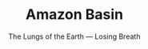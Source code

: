 ---
countdownDeadline: "2040-11-15T12:00:00"
layout: layouts/destination.njk
title: Amazon Basin
subtitle: The Lungs of the Earth — Losing Breath

image_before: /assets/amazon_before.png
image_after: /assets/amazon_after.png
alt_before: Dense vibrant rainforest
alt_after: Deforested dry landscape

intro: >
  Stretching across nine countries, the Amazon Basin teems with life. Its vast rainforests regulate global climate and shelter unmatched biodiversity. But rampant deforestation threatens to tip this cradle of life toward collapse.

book_now_html: |
  <div class="text-center mt-4">
  <h5 class="dest-pos text-center">Early Access Amazon Itinerary</h5>
  </div>
  <div id="countdown-now" class="countdown-timer mt-3"></div>
  <br>
  <h6 class="itin-tod">Morning</h6>
  <p><strong>Canoe Excursion Through Primary Rainforest</strong><br>Navigate winding tributaries flanked by towering ceibas and vibrant wildlife. Guided by local conservationists.</p>
  <h6 class="itin-tod">Midday</h6>
  <p><strong>Jungle Canopy Dining Experience</strong><br>Ascend to a suspended platform for a rainforest tasting menu using indigenous ingredients. Birdwatching binoculars provided.</p>
  <h6 class="itin-tod">Afternoon</h6>
  <p><strong>Medicinal Plant Walk</strong><br>Explore traditional knowledge of rainforest flora with a local healer. Includes hands-on preparation of herbal remedies.</p>
  <h6 class="itin-tod">Evening</h6>
  <p><strong>Sunset River Cruise</strong><br>Glide through mirrored waters as pink river dolphins surface. Includes live Amazonian folk music and storytelling session.</p>
  <br>
  <h6>Packing Considerations</h6>
  <ul>
  <li>Lightweight moisture-wicking clothing</li>
  <li>Mosquito-repellent outerwear</li>
  <li>Waterproof boots for riverbanks</li>
  <li>Portable solar charger</li>
  <li>Drybag for valuables</li>
  </ul>
  <div class="text-center mt-4">
  <button class="show-wait btn btn-outline-light">View Future Itinerary</button>
  </div>
wait_later_html: |
  <div class="text-center mt-4">
  <h5 class="dest-sub text-center">The Residual Rainforest Archive Itinerary</h5>
  </div>
  <div id="countdown-future" class="countdown-timer mt-3"></div>
  <br>
  <h6 class="itin-tod-neg">Morning</h6>
  <p><strong>Biodiversity Virtual Museum Tour</strong><br>Walk through an immersive AI recreation of vanished rainforest habitats. Features 360° soundscapes of extinct species.</p>
  <h6 class="itin-tod-neg">Midday</h6>
  <p><strong>Vertical Farm Picnic</strong><br>Dine within an urban vertical farm replicating Amazonian crops. Menus curated with synthetic rainforest flavors.</p>
  <h6 class="itin-tod-neg">Afternoon</h6>
  <p><strong>Cultural Heritage VR Encounters</strong><br>Interact with recorded knowledge from Amazonian tribes using augmented storytelling devices in a controlled setting.</p>
  <h6 class="itin-tod-neg">Evening</h6>
  <p><strong>Deforestation Memory Projection</strong><br>Attend an open-air light installation tracing lost river paths and extinct animal migrations. End with an eco-futurism panel discussion.</p>
  <br>
  <h6>Packing Considerations</h6>
  <ul>
  <li>Breathable climate-adaptive clothing</li>
  <li>Anti-microbial footwear for humid installations</li>
  <li>VR-compatible headset (optional rental)</li>
  <li>Hydration supplements for enclosed environments</li>
  <li>Compact air purifiers for urban experience centers</li>
  </ul>
  <p class="small fst-italic text-muted">All guests receive a commemorative seed artifact upon departure.</p>
  <div class="text-center mt-4">
  <button class="show-now btn btn-outline-light">Back to Current Itinerary</button>
  </div>
timeline_html: |
  <p>At current deforestation rates, 40% of the Amazon rainforest could be lost by 2050. A tipping point may be reached as early as 2030–2040, beyond which the basin could transition into dry savannah.</p>
  <p class="neg fst-italic">The Amazon’s role as a climate stabilizer is rapidly diminishing.</p>
availability: >
  Guests are encouraged to experience the Amazon’s unmatched biodiversity while intact habitats remain accessible. Future experiences will increasingly shift toward virtual preservation.
sources_html: |
  <ul>
  <li>WWF Living Amazon Report</li>
  <li>IPCC Climate Change Reports</li>
  <li>Nature – "The Amazon tipping point: A looming crisis" (2020)</li>
  </ul>
---